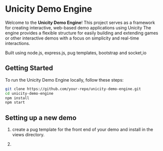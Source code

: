 # Unicity Demo Engine

Welcome to the **Unicity Demo Engine**! This project serves as a framework for creating interactive, web-based demo applications using Unicity The engine provides a flexible structure for easily building and extending games or other interactive demos with a focus on simplicity and real-time interactions.

Built using node.js, express.js, pug templates, bootstrap and socket,io



## Getting Started

To run the Unicity Demo Engine locally, follow these steps:

```bash
git clone https://github.com/your-repo/unicity-demo-engine.git
cd unicity-demo-engine
npm install
npm start
```

## Setting up a new demo

1. create a pug template for the front end of your demo and install in the views directory.

2. 


